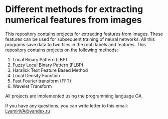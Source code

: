 # Different methods for extracting numerical features from images
This repository contains projects for extracting features from images. These features can be used for subsequent training of neural networks. All this programs save data to two files in the root: labels and features.
This repository contains projects on the following methods:
1. Local Binary Pattern (LBP)
2. Fuzzy Local Binary Pattern (FLBP)
3. Haralick Text Feature Based Method
4. Local Density Function
5. Fast Fourier transform (FFT)
6. Wavelet Transform

All projects are implemented using the programming language C#.

If you have any questions, you can write letter to this email: LyaminVA@yandex.ru


